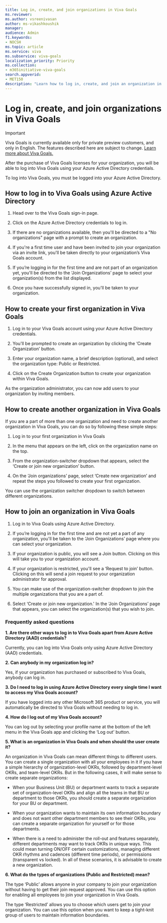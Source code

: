 ```yaml
---
title: Log in, create, and join organizations in Viva Goals
ms.reviewer: 
ms.author: vsreenivasan
author: ms-vikashkoushik
manager: 
audience: Admin
f1.keywords:
- NOCSH
ms.topic: article
ms.service: viva
ms.subservice: viva-goals
localization_priority: Priority
ms.collection:  
- m365initiative-viva-goals  
search.appverid:
- MET150
description: "Learn how to log in, create, and join an organization in Viva Goals"
---
```


# Log in, create, and join organizations in Viva Goals

> [!IMPORTANT]
> Viva Goals is currently available only for private preview customers, and only in English. The features described here are subject to change. [Learn more about Viva Goals.](https://go.microsoft.com/fwlink/?linkid=2189933)

After the purchase of Viva Goals licenses for your organization, you will be able to log into Viva Goals using your Azure Active Directory credentials. 

To log into Viva Goals, you must be logged into your Azure Active Directory. 

## How to log in to Viva Goals using Azure Active Directory 

1. Head over to the Viva Goals sign-in page. 

2. Click on the Azure Active Directory credentials to log in. 

3. If there are no organizations available, then you'll be directed to a "No organizations" page with a prompt to create an organization.

4. If you're a first time user and have been invited to join your organization via an invite link, you'll be taken directly to your organization’s Viva Goals account. 

5. If you’re logging in for the first time and are not part of an organization yet, you'll be directed to the ‘Join Organizations’ page to select your organization(s) from the list displayed.  

1. Once you have successfully signed in, you'll be taken to your organization. 

## How to create your first organization in Viva Goals 

1. Log in to your Viva Goals account using your Azure Active Directory credentials. 

2. You'll be prompted to create an organization by clicking the ‘Create Organization’ button. 

3. Enter your organization name, a brief description (optional), and select the organization type: Public or Restricted. 

4. Click on the Create Organization button to create your organization within Viva Goals. 

As the organization administrator, you can now add users to your organization by inviting members. 

## How to create another organization in Viva Goals 

If you are a part of more than one organization and need to create another organization in Viva Goals, you can do so by following these simple steps: 

1. Log in to your first organization in Viva Goals 

2. In the menu that appears on the left, click on the organization name on the top. 

3. From the organization-switcher dropdown that appears, select the ‘Create or join new organization’ button. 

4. On the ‘Join organizations’ page, select ‘Create new organization’ and repeat the steps you followed to create your first organization. 

You can use the organization switcher dropdown to switch between different organizations. 

## How to join an organization in Viva Goals 

1. Log in to Viva Goals using Azure Active Directory. 

2. If you’re logging in for the first time and are not yet a part of any organization, you'll be taken to the ‘Join Organizations’ page where you can select your organization. 

3. If your organization is public, you will see a Join button. Clicking on this will take you to your organization account. 

4. If your organization is restricted, you'll see a ‘Request to join’ button. Clicking on this will send a join request to your organization administrator for approval. 

5. You can make use of the organization-switcher dropdown to join the multiple organizations that you are a part of. 

6. Select ‘Create or join new organization.' In the ‘Join Organizations’ page that appears, you can select the organization(s) that you wish to join. 

### Frequently asked questions

**1. Are there other ways to log in to Viva Goals apart from Azure Active Directory (AAD) credentials?** 

Currently, you can log into Viva Goals only using Azure Active Directory (AAD) credentials.

**2. Can anybody in my organization log in?**

Yes, if your organization has purchased or subscribed to Viva Goals, anybody can log in.  

**3. Do I need to log in using Azure Active Directory every single time I want to access my Viva Goals account?**

If you have logged into any other Microsoft 365 product or service, you will automatically be directed to Viva Goals without needing to log in.

**4. How do I log out of my Viva Goals account?**

You can log out by selecting your profile name at the bottom of the left menu in the Viva Goals app and clicking the ‘Log out’ button. 

**5. What is an organization in Viva Goals and when should the user create it?**

An organization in Viva Goals can mean different things to different users. You can create a single organization with all your employees in it if you have a simple hierarchy of organization-level OKRs, followed by department-level OKRs, and team-level OKRs. But in the following cases, it will make sense to create separate organizations: 

- When your Business Unit (BU) or department wants to track a separate set of organization-level OKRs and align all the teams in that BU or department to those OKRs, you should create a separate organization for your BU or department. 

- When your organization wants to maintain its own information boundary and does not want other department members to see their OKRs, you can create a separate organization for yourself or for those departments. 

- When there is a need to administer the roll-out and features separately, different departments may want to track OKRs in unique ways. This could mean turning ON/OFF certain customizations, managing different OKR rhythms and cadences (different time periods), or permissions (transparent vs locked). In all of these scenarios, it is advisable to create a new organization. 

**6. What do the types of organizations (Public and Restricted) mean?**

The type ‘Public’ allows anyone in your company to join your organization without having to get their join request approved. You can use this option for enabling all employees to join your organization in Viva Goals. 

The type ‘Restricted’ allows you to choose which users get to join your organization. You can use this option when you want to keep a tight-knit group of users to maintain information boundaries. 
